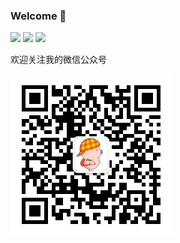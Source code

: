 ### Welcome 👋

<!--
**xiaopeng163/xiaopeng163** is a ✨ _special_ ✨ repository because its `README.md` (this file) appears on your GitHub profile.

Here are some ideas to get you started:

- 🔭 I’m currently working on ...
- 🌱 I’m currently learning ...
- 👯 I’m looking to collaborate on ...
- 🤔 I’m looking for help with ...
- 💬 Ask me about ...
- 📫 How to reach me: ...
- 😄 Pronouns: ...
- ⚡ Fun fact: ...
-->

![](https://img.shields.io/badge/release-v1.0.0--beta-blue)
![](https://img.shields.io/badge/codecov---10%25%20(moul%20is%20buggy)-red?logo=codecov)
![](https://img.shields.io/badge/cool-yes-magenta)

欢迎关注我的微信公众号

![](https://github.com/xiaopeng163/static/blob/master/QR/MY_WeChat_official_account.jpg)
